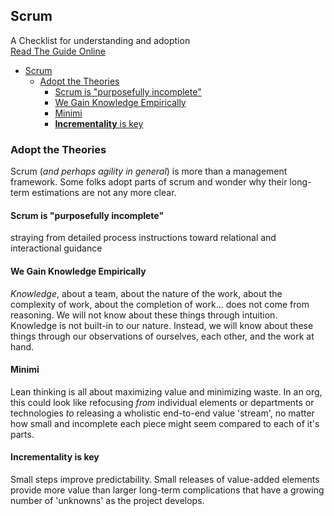 ## Scrum

A Checklist for understanding and adoption  
[Read The Guide Online](https://scrumguides.org/scrum-guide.html)

- [Scrum](#scrum)
  - [Adopt the Theories](#adopt-the-theories)
    - [Scrum is "purposefully incomplete"](#scrum-is-purposefully-incomplete)
    - [We Gain Knowledge Empirically](#we-gain-knowledge-empirically)
    - [Minimi](#minimi)
    - [**Incrementality** is key](#incrementality-is-key)

### Adopt the Theories

Scrum (_and perhaps agility in general_) is more than a management framework. Some folks adopt parts of scrum and wonder why their long-term estimations are not any more clear.

#### Scrum is "purposefully incomplete"

straying from detailed process instructions toward relational and interactional guidance

#### We Gain Knowledge Empirically

_Knowledge_, about a team, about the nature of the work, about the complexity of work, about the completion of work... does not come from reasoning. We will not know about these things through intuition. Knowledge is not built-in to our nature. Instead, we will know about these things through our observations of ourselves, each other, and the work at hand.

#### Minimi

Lean thinking is all about maximizing value and minimizing waste. In an org, this could look like refocusing _from_ individual elements or departments or technologies _to_ releasing a wholistic end-to-end value 'stream', no matter how small and incomplete each piece might seem compared to each of it's parts.

#### **Incrementality** is key

Small steps improve predictability. Small releases of value-added elements provide more value than larger long-term complications that have a growing number of 'unknowns' as the project develops.
